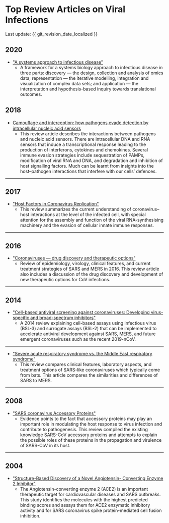 # Top Review Articles on Viral Infections

Last update: {{ git_revision_date_localized }}

## 2020

 * ["A systems approach to infectious disease"](http://ghddiai.oss-cn-zhangjiakou.aliyuncs.com/file/ASystemsApproachToInfectiousDisease.pdf)
    * A framework for a systems biology approach to infectious disease in three parts: discovery — the design, collection and analysis of omics data; representation — the iterative modelling, integration and visualization of complex data sets; and application — the interpretation and hypothesis-based inquiry towards translational outcomes.


## 2018

 * [Camouﬂage and interception: how pathogens evade detection by intracellular nucleic acid sensors](http://ghddiai.oss-cn-zhangjiakou.aliyuncs.com/file/file_camoflageandinterception.pdf)
    * This review article describes the interactions between pathogens and nucleic acid sensors. There are intracellular DNA and RNA sensors that induce a transcriptional response leading to the production of interferons, cytokines and chemokines. Several immune evasion strategies include sequestration of PAMPs, modification of viral RNA and DNA, and degradation and inhibition of host signalling factors. Much can be learnt from insights into the host–pathogen interactions that interfere with our cells’ defences.

---

## 2017

 * ["Host Factors in Coronavirus Replication"](http://ghddiai.oss-cn-zhangjiakou.aliyuncs.com/file/HostFactorsinCoronavirusReplication.pdf)
    * This review summarizes the current understanding of coronavirus–host interactions at the level of the infected cell, with special attention for the assembly and function of the viral RNA-synthesising machinery and the evasion of cellular innate immune responses.

---

## 2016 

 * ["Coronaviruses — drug discovery and therapeutic options"](http://ghddiai.oss-cn-zhangjiakou.aliyuncs.com/file/file_cddato.pdf)
    * Review of epidemiology, virology, clinical features, and current treatment strategies of SARS and MERS in 2016. This review article also includes a discussion of the drug discovery and development of new therapeutic options for CoV infections.

---

## 2014

 * ["Cell-based antiviral screening against coronaviruses: Developing virus-specific and broad-spectrum inhibitors"](http://ghddiai.oss-cn-zhangjiakou.aliyuncs.com/file/file_cbasacdcsbsi.pdf)
    * A 2014 review explaining cell-based assays using infectious virus (BSL-3) and surrogate assays (BSL-2) that can be implemented to accelerate antiviral development against SARS, MERS, and future emergent coronaviruses such as the recent 2019-nCoV.

---

 * ["Severe acute respiratory syndrome vs. the Middle East respiratory syndrome"](http://ghddiai.oss-cn-zhangjiakou.aliyuncs.com/file/file_sarsmers.pdf)
    * This review compares clinical features, laboratory aspects, and treatment options of SARS-like coronaviruses which typically come from bats. This article compares the similarities and differences of SARS to MERS.
    
---

## 2008

 * ["SARS coronavirus Accessory Proteins"](http://ghddiai.oss-cn-zhangjiakou.aliyuncs.com/file/file_sarscap.pdf)
    * Evidence points to the fact that accessory proteins may play an important role in modulating the host response to virus infection and contribute to pathogenesis. This review compiled the existing knowledge SARS-CoV accessory proteins and attempts to explain the possible roles of these proteins in the propagation and virulence of SARS-CoV in its host. 

---

## 2004

 * ["Structure-Based Discovery of a Novel Angiotensin- Converting Enzyme 2 Inhibitor"](http://ghddiai.oss-cn-zhangjiakou.aliyuncs.com/file/file_sbdnace2i.pdf)
    * The Angiotensin-converting enzyme 2 (ACE2) is an important therapeutic target for cardiovascular diseases and SARS outbreaks. This study identifies the molecules with the highest predicted binding scores and assays them for ACE2 enzymatic inhibitory activity and for SARS coronavirus spike protein-mediated cell fusion inhibition.
